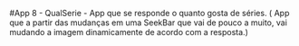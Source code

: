 #App 8 - QualSerie - App que se responde o quanto gosta de séries. ( App que a partir das mudanças em uma SeekBar que vai de pouco a muito, vai mudando a imagem dinamicamente de acordo com a resposta.)